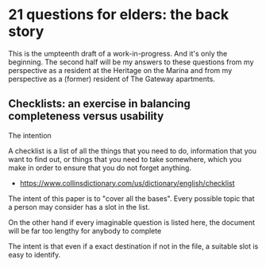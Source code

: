 # 21 questions for elders: the back story

This is the umpteenth draft of a work-in-progress. And it's only the beginning. The second half will be my answers to these questions from my perspective as a resident at the Heritage on the Marina and from my perspective as a (former) resident of The Gateway apartments.

## Checklists: an exercise in balancing completeness versus usability

The intention

A checklist is a list of all the things that you need to do, information that you want to find out, or things that you need to take somewhere, which you make in order to ensure that you do not forget anything.
* https://www.collinsdictionary.com/us/dictionary/english/checklist

The intent of this paper is to "cover all the bases". Every possible topic that a person may consider has a slot in the list.

On the other hand if every imaginable question is listed here, the document will be far too lengthy for anybody to complete

The intent is that even if a exact destination if not in the file, a suitable slot is easy to identify.